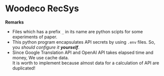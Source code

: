 # Woodeco RecSys

**Remarks**  
* Files which has a prefix `_` in its name are python scipts for some experiments of paper.
* This python program encapsulates API secrets by using `.env` files. So, you _should configure it **yourself**_.
* Since Google Translation API and OpenAI API takes elapsed time and money, We use cache data.  
It is worth to implement because almost data for a calculation of API are duplicated!
